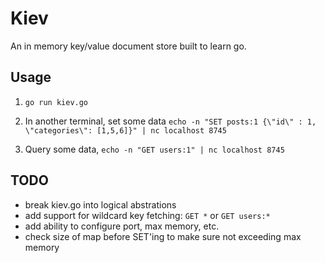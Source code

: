 # Kiev

An in memory key/value document store built to learn go.


## Usage

1. `go run kiev.go`

2. In another terminal,  set some data `echo -n "SET posts:1 {\"id\" : 1, \"categories\": [1,5,6]}" | nc localhost 8745`

3. Query some data, `echo -n "GET users:1" | nc localhost 8745`

## TODO

  * break kiev.go into logical abstrations
  * add support for wildcard key fetching: `GET *` or `GET users:*`
  * add ability to configure port, max memory, etc.
  * check size of map before SET'ing to make sure not exceeding max memory